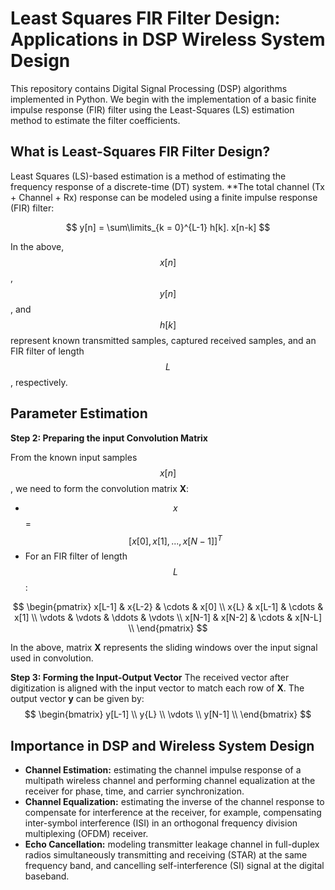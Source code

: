 # Least Squares FIR Filter Design: Applications in DSP Wireless System Design

This repository contains Digital Signal Processing (DSP) algorithms implemented in Python. We begin with the implementation of a basic finite impulse response (FIR) filter using the Least-Squares (LS) estimation method to estimate the filter coefficients.

## What is Least-Squares FIR Filter Design?
Least Squares (LS)-based estimation is a method of estimating the frequency response of a discrete-time (DT) system. 
**The total channel (Tx + Channel + Rx) response can be modeled using a finite impulse response (FIR) filter: 

$$     y[n] = \sum\limits_{k = 0}^{L-1} h[k]. x[n-k] $$

In the above, $$x[n]$$, $$y[n]$$, and $$h[k]$$ represent known transmitted samples, captured received samples, and an FIR filter of length $$L$$, respectively. 
## Parameter Estimation
**Step 2: Preparing the input Convolution Matrix**

From the known input samples $$x[n]$$, we need to form the convolution matrix **X**:
* $$x$$ = $$[x[0], x[1], ..., x[N-1]]^T$$
* For an FIR filter of length $$L$$:
  
$$
\begin{pmatrix}
  x[L-1] & x{L-2}  & \cdots  & x[0] \\
  x{L}   & x[L-1]  & \cdots  & x[1] \\
  \vdots & \vdots  & \ddots  & \vdots \\
  x[N-1] & x[N-2]  & \cdots  & x[N-L]  \\
\end{pmatrix}
$$

In the above, matrix **X** represents the sliding windows over the input signal used in convolution.

**Step 3: Forming the Input-Output Vector**
The received vector after digitization is aligned with the input vector to match each row of **X**. The output vector **y** can be given by:
$$
\begin{bmatrix}
  y[L-1] \\
  y{L}   \\
  \vdots \\
  y[N-1] \\
\end{bmatrix}
$$



## Importance in DSP and Wireless System Design
* **Channel Estimation:** estimating the channel impulse response of a multipath wireless channel and performing channel equalization at the receiver for phase, time, and carrier synchronization.
* **Channel Equalization:** estimating the inverse of the channel response to compensate for interference at the receiver, for example, compensating inter-symbol interference (ISI) in an orthogonal frequency division multiplexing (OFDM) receiver.
* **Echo Cancellation:** modeling transmitter leakage channel in full-duplex radios simultaneously transmitting and receiving (STAR) at the same frequency band, and cancelling self-interference (SI) signal at the digital baseband.
